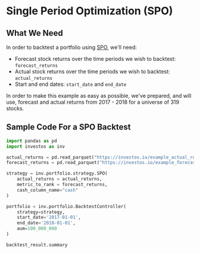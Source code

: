 <h1>Single Period Optimization (SPO)</h1>

## What We Need

In order to backtest a portfolio using [SPO](https://github.com/ForecastOS/investos/blob/1d5fb91ab2e36f2014b5b26fe0e6001f5b89321d/investos/portfolio/strategy/spo.py), we'll need:

-   Forecast stock returns over the time periods we wish to backtest: `forecast_returns`
-   Actual stock returns over the time periods we wish to backtest: `actual_returns`
-   Start and end dates: `start_date` and `end_date`

In order to make this example as easy as possible, we've prepared, and will use, forecast and actual returns from 2017 - 2018 for a universe of 319 stocks.

## Sample Code For a SPO Backtest

```python
import pandas as pd
import investos as inv

actual_returns = pd.read_parquet("https://investos.io/example_actual_returns.parquet")
forecast_returns = pd.read_parquet("https://investos.io/example_forecast_returns.parquet")

strategy = inv.portfolio.strategy.SPO(
    actual_returns = actual_returns,
    metric_to_rank = forecast_returns,
    cash_column_name="cash"
)

portfolio = inv.portfolio.BacktestController(
    strategy=strategy,
    start_date='2017-01-01',
    end_date='2018-01-01',
    aum=100_000_000
)

backtest_result.summary
```
